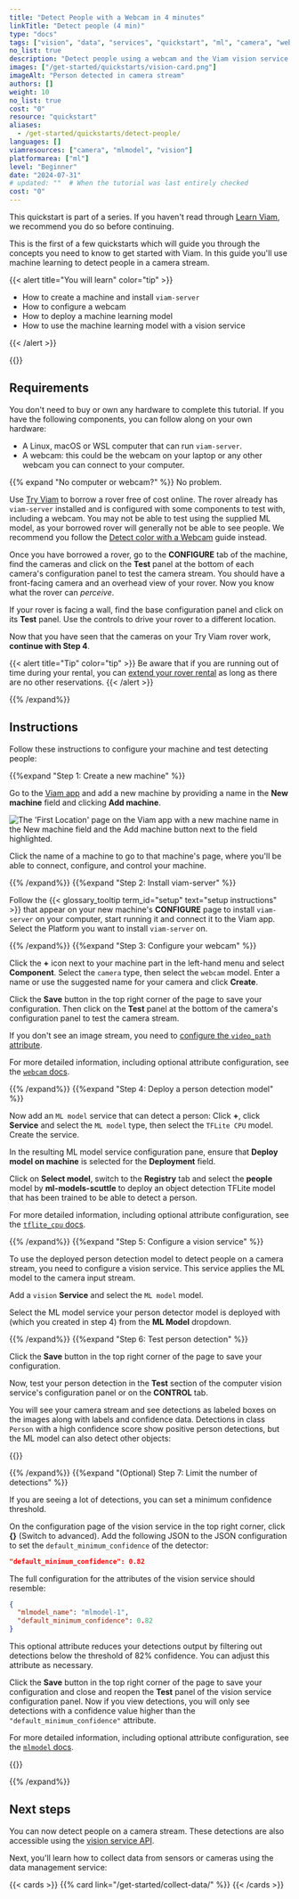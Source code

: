 ```yaml
---
title: "Detect People with a Webcam in 4 minutes"
linkTitle: "Detect people (4 min)"
type: "docs"
tags: ["vision", "data", "services", "quickstart", "ml", "camera", "webcam"]
no_list: true
description: "Detect people using a webcam and the Viam vision service. Without writing code, view your camera stream with detection bounding boxes around people."
images: ["/get-started/quickstarts/vision-card.png"]
imageAlt: "Person detected in camera stream"
authors: []
weight: 10
no_list: true
cost: "0"
resource: "quickstart"
aliases:
  - /get-started/quickstarts/detect-people/
languages: []
viamresources: ["camera", "mlmodel", "vision"]
platformarea: ["ml"]
level: "Beginner"
date: "2024-07-31"
# updated: ""  # When the tutorial was last entirely checked
cost: "0"
---
```


This quickstart is part of a series.
If you haven't read through [Learn Viam](/get-started/), we recommend you do so before continuing.

This is the first of a few quickstarts which will guide you through the concepts you need to know to get started with Viam.
In this guide you'll use machine learning to detect people in a camera stream.

{{< alert title="You will learn" color="tip" >}}

- How to create a machine and install `viam-server`
- How to configure a webcam
- How to deploy a machine learning model
- How to use the machine learning model with a vision service

{{< /alert >}}

{{<youtube embed_url="https://www.youtube-nocookie.com/embed/P6sZPIMnhBU">}}

## Requirements

You don't need to buy or own any hardware to complete this tutorial.
If you have the following components, you can follow along on your own hardware:

- A Linux, macOS or WSL computer that can run `viam-server`.
- A webcam: this could be the webcam on your laptop or any other webcam you can connect to your computer.

{{% expand "No computer or webcam?" %}}
No problem.

Use [Try Viam](https://app.viam.com/try) to borrow a rover free of cost online.
The rover already has `viam-server` installed and is configured with some components to test with, including a webcam.
You may not be able to test using the supplied ML model, as your borrowed rover will generally not be able to see people.
We recommend you follow the [Detect color with a Webcam](/how-tos/detect-color/) guide instead.

Once you have borrowed a rover, go to the **CONFIGURE** tab of the machine, find the cameras and click on the **Test** panel at the bottom of each camera's configuration panel to test the camera stream.
You should have a front-facing camera and an overhead view of your rover.
Now you know what the rover can _perceive_.

If your rover is facing a wall, find the base configuration panel and click on its **Test** panel.
Use the controls to drive your rover to a different location.

Now that you have seen that the cameras on your Try Viam rover work, **continue with Step 4**.

{{< alert title="Tip" color="tip" >}}
Be aware that if you are running out of time during your rental, you can [extend your rover rental](/appendix/try-viam/reserve-a-rover/#extend-your-reservation) as long as there are no other reservations.
{{< /alert >}}

{{% /expand%}}

## Instructions

Follow these instructions to configure your machine and test detecting people:

{{%expand "Step 1: Create a new machine" %}}

Go to the [Viam app](https://app.viam.com) and add a new machine by providing a name in the **New machine** field and clicking **Add machine**.

![The 'First Location' page on the Viam app with a new machine name in the New machine field and the Add machine button next to the field highlighted.](/fleet/app-usage/create-machine.png)

Click the name of a machine to go to that machine's page, where you'll be able to connect, configure, and control your machine.

{{% /expand%}}
{{%expand "Step 2: Install viam-server" %}}

Follow the {{< glossary_tooltip term_id="setup" text="setup instructions" >}} that appear on your new machine's **CONFIGURE** page to install `viam-server` on your computer, start running it and connect it to the Viam app.
Select the Platform you want to install `viam-server` on.

{{% /expand%}}
{{%expand "Step 3: Configure your webcam" %}}

Click the **+** icon next to your machine part in the left-hand menu and select **Component**.
Select the `camera` type, then select the `webcam` model.
Enter a name or use the suggested name for your camera and click **Create**.

Click the **Save** button in the top right corner of the page to save your configuration.
Then click on the **Test** panel at the bottom of the camera's configuration panel to test the camera stream.

If you don't see an image stream, you need to [configure the `video_path` attribute](/components/camera/webcam/#using-video_path).

For more detailed information, including optional attribute configuration, see the [`webcam` docs](/components/camera/webcam/).

{{% /expand%}}
{{%expand "Step 4: Deploy a person detection model" %}}

Now add an `ML model` service that can detect a person:
Click **+**, click **Service** and select the `ML model` type, then select the `TFLite CPU` model.
Create the service.

In the resulting ML model service configuration pane, ensure that **Deploy model on machine** is selected for the **Deployment** field.

Click on **Select model**, switch to the **Registry** tab and select the **people** model by **ml-models-scuttle** to deploy an object detection TFLite model that has been trained to be able to detect a person.

For more detailed information, including optional attribute configuration, see the [`tflite_cpu` docs](/services/ml/deploy/tflite_cpu/).

{{% /expand%}}
{{%expand "Step 5: Configure a vision service" %}}

To use the deployed person detection model to detect people on a camera stream, you need to configure a vision service.
This service applies the ML model to the camera input stream.

Add a `vision` **Service** and select the `ML model` model.

Select the ML model service your person detector model is deployed with (which you created in step 4) from the **ML Model** dropdown.

{{% /expand%}}
{{%expand "Step 6: Test person detection" %}}

Click the **Save** button in the top right corner of the page to save your configuration.

Now, test your person detection in the **Test** section of the computer vision service's configuration panel or on the **CONTROL** tab.

You will see your camera stream and see detections as labeled boxes on the images along with labels and confidence data.
Detections in class `Person` with a high confidence score show positive person detections, but the ML model can also detect other objects:

{{<imgproc src="/get-started/quickstarts/vision-card-more-detections.png" resize="x1100" declaredimensions=true alt="Positive person detection on the vision card with a lower default minimum confidence threshold." class="imgzoom">}}

{{% /expand%}}
{{%expand "(Optional) Step 7: Limit the number of detections" %}}

If you are seeing a lot of detections, you can set a minimum confidence threshold.

On the configuration page of the vision service in the top right corner, click **{}** (Switch to advanced).
Add the following JSON to the JSON configuration to set the `default_minimum_confidence` of the detector:

```json
"default_minimum_confidence": 0.82
```

The full configuration for the attributes of the vision service should resemble:

```json {class="line-numbers linkable-line-numbers" data-line="3"}
{
  "mlmodel_name": "mlmodel-1",
  "default_minimum_confidence": 0.82
}
```

This optional attribute reduces your detections output by filtering out detections below the threshold of 82% confidence.
You can adjust this attribute as necessary.

Click the **Save** button in the top right corner of the page to save your configuration and close and reopen the **Test** panel of the vision service configuration panel.
Now if you view detections, you will only see detections with a confidence value higher than the `"default_minimum_confidence"` attribute.

For more detailed information, including optional attribute configuration, see the [`mlmodel` docs](/services/vision/mlmodel/).

{{<imgproc src="/get-started/quickstarts/vision-card.png" resize="x1100" declaredimensions=true alt="Positive person detection on the vision card." >}}

{{% /expand%}}

## Next steps

You can now detect people on a camera stream.
These detections are also accessible using the [vision service API](/appendix/apis/services/vision/).

Next, you'll learn how to collect data from sensors or cameras using the data management service:

{{< cards >}}
{{% card link="/get-started/collect-data/" %}}
{{< /cards >}}

